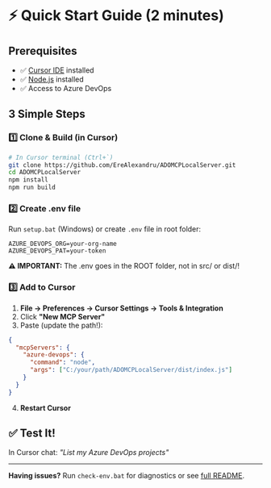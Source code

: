 # ⚡ Quick Start Guide (2 minutes)

## Prerequisites
- ✅ [Cursor IDE](https://cursor.sh/) installed
- ✅ [Node.js](https://nodejs.org/) installed
- ✅ Access to Azure DevOps

## 3 Simple Steps

### 1️⃣ Clone & Build (in Cursor)
```bash
# In Cursor terminal (Ctrl+`)
git clone https://github.com/EreAlexandru/ADOMCPLocalServer.git
cd ADOMCPLocalServer
npm install
npm run build
```

### 2️⃣ Create .env file
Run `setup.bat` (Windows) or create `.env` file in root folder:
```
AZURE_DEVOPS_ORG=your-org-name
AZURE_DEVOPS_PAT=your-token
```

**⚠️ IMPORTANT:** The .env goes in the ROOT folder, not in src/ or dist/!

### 3️⃣ Add to Cursor
1. **File → Preferences → Cursor Settings → Tools & Integration**
2. Click **"New MCP Server"**
3. Paste (update the path!):
```json
{
  "mcpServers": {
    "azure-devops": {
      "command": "node",
      "args": ["C:/your/path/ADOMCPLocalServer/dist/index.js"]
    }
  }
}
```
4. **Restart Cursor**

## ✅ Test It!
In Cursor chat: *"List my Azure DevOps projects"*

---

**Having issues?** Run `check-env.bat` for diagnostics or see [full README](README.md). 